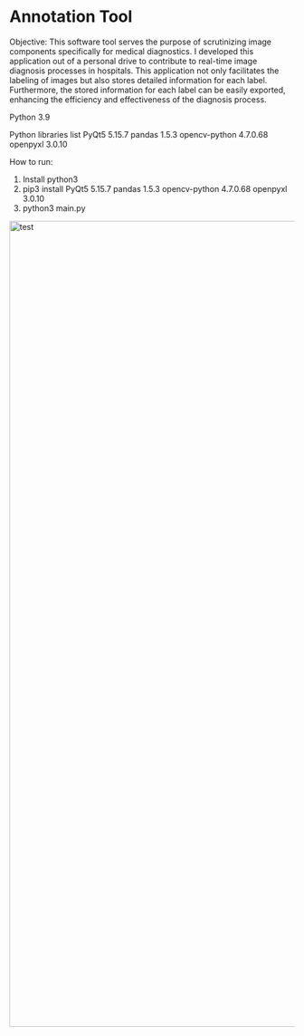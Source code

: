 # Annotation Tool

Objective: This software tool serves the purpose of scrutinizing image components specifically for medical diagnostics.
I developed this application out of a personal drive to contribute to real-time image diagnosis processes in hospitals. This application not only facilitates the labeling of images but also stores detailed information for each label. Furthermore, the stored information for each label can be easily exported, enhancing the efficiency and effectiveness of the diagnosis process.

 Python 3.9
 
﻿Python libraries list
  ﻿PyQt5 5.15.7
  ﻿pandas 1.5.3
  ﻿opencv-python 4.7.0.68 
  ﻿openpyxl 3.0.10

 How to run:
 1) Install python3
 2) pip3 install PyQt5 5.15.7 ﻿pandas 1.5.3 ﻿opencv-python 4.7.0.68 ﻿openpyxl 3.0.10
 3) python3 main.py
    
<img width="1424" alt="test" src="https://github.com/Biniyoyo/annotaiontool/test.jpg">
